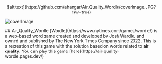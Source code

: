 <p align="center">
  ![alt text](https://github.com/ahangar/Air_Quality_Wordle/coverImage.JPG?raw=true)

![coverImage](https://user-images.githubusercontent.com/28548377/171597756-31443e46-1ad8-4e8e-bacb-1758033b2f1c.JPG)
</p>
## Air_Quality_Wordle
[Wordle](https://www.nytimes.com/games/wordle/) is a web-based word game created and developed by Josh Wardle, and owned and published by The New York Times Company since 2022.
This is a recreation of this game with the solution based on words related to <strong>air quality</strong>. You can play this game [here](https://air-quality-wordle.pages.dev/).
